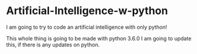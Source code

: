 # Artificial-Intelligence-w-python
I am going to try to code an artificial intelligence with only python!

This whole thing is going to be made with python 3.6.0
I am going to update this, if there is any updates on python.
